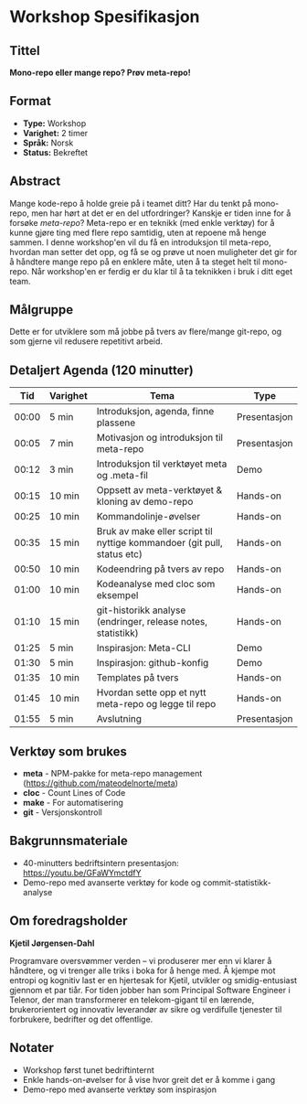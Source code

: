 # Workshop Spesifikasjon

## Tittel
**Mono-repo eller mange repo? Prøv meta-repo!**

## Format
- **Type:** Workshop
- **Varighet:** 2 timer
- **Språk:** Norsk
- **Status:** Bekreftet

## Abstract
Mange kode-repo å holde greie på i teamet ditt? Har du tenkt på mono-repo, men har hørt at det er en del utfordringer? Kanskje er tiden inne for å forsøke *meta-repo*? Meta-repo er en teknikk (med enkle verktøy) for å kunne gjøre ting med flere repo samtidig, uten at repoene må henge sammen. I denne workshop'en vil du få en introduksjon til meta-repo, hvordan man setter det opp, og få se og prøve ut noen muligheter det gir for å håndtere mange repo på en enklere måte, uten å ta steget helt til mono-repo. Når workshop'en er ferdig er du klar til å ta teknikken i bruk i ditt eget team.

## Målgruppe
Dette er for utviklere som må jobbe på tvers av flere/mange git-repo, og som gjerne vil redusere repetitivt arbeid.

## Detaljert Agenda (120 minutter)

| Tid | Varighet | Tema | Type |
|-----|----------|------|------|
| 00:00 | 5 min | Introduksjon, agenda, finne plassene | Presentasjon |
| 00:05 | 7 min | Motivasjon og introduksjon til meta-repo | Presentasjon |
| 00:12 | 3 min | Introduksjon til verktøyet meta og .meta-fil | Demo |
| 00:15 | 10 min | Oppsett av meta-verktøyet & kloning av demo-repo | Hands-on |
| 00:25 | 10 min | Kommandolinje-øvelser | Hands-on |
| 00:35 | 15 min | Bruk av make eller script til nyttige kommandoer (git pull, status etc) | Hands-on |
| 00:50 | 10 min | Kodeendring på tvers av repo | Hands-on |
| 01:00 | 10 min | Kodeanalyse med cloc som eksempel | Hands-on |
| 01:10 | 15 min | git-historikk analyse (endringer, release notes, statistikk) | Hands-on |
| 01:25 | 5 min | Inspirasjon: Meta-CLI | Demo |
| 01:30 | 5 min | Inspirasjon: github-konfig | Demo |
| 01:35 | 10 min | Templates på tvers | Hands-on |
| 01:45 | 10 min | Hvordan sette opp et nytt meta-repo og legge til repo | Hands-on |
| 01:55 | 5 min | Avslutning | Presentasjon |

## Verktøy som brukes
- **meta** - NPM-pakke for meta-repo management (https://github.com/mateodelnorte/meta)
- **cloc** - Count Lines of Code
- **make** - For automatisering
- **git** - Versjonskontroll

## Bakgrunnsmateriale
- 40-minutters bedriftsintern presentasjon: https://youtu.be/GFaWYmctdfY
- Demo-repo med avanserte verktøy for kode og commit-statistikk-analyse

## Om foredragsholder
**Kjetil Jørgensen-Dahl**

Programvare oversvømmer verden – vi produserer mer enn vi klarer å håndtere, og vi trenger alle triks i boka for å henge med. Å kjempe mot entropi og kognitiv last er en hjertesak for Kjetil, utvikler og smidig-entusiast gjennom et par tiår. For tiden jobber han som Principal Software Engineer i Telenor, der man transformerer en telekom-gigant til en lærende, brukerorientert og innovativ leverandør av sikre og verdifulle tjenester til forbrukere, bedrifter og det offentlige.

## Notater
- Workshop først tunet bedriftinternt
- Enkle hands-on-øvelser for å vise hvor greit det er å komme i gang
- Demo-repo med avanserte verktøy som inspirasjon
